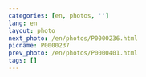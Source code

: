 ```yaml
---
categories: [en, photos, '']
lang: en
layout: photo
next_photo: /en/photos/P0000236.html
picname: P0000237
prev_photo: /en/photos/P0000401.html
tags: []
---
```


